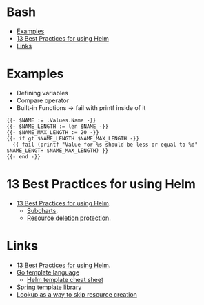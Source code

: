 Bash
===========

<!--ts-->
  * [Examples](#examples)
  * [13 Best Practices for using Helm](#13-best-practices-for-using-helm)
  * [Links](#links)
<!--te-->

Examples
====
* Defining variables
* Compare operator
* Built-in Functions -> fail with printf inside of it
```
{{- $NAME := .Values.Name -}}
{{- $NAME_LENGTH := len $NAME -}}
{{- $NAME_MAX_LENGTH := 20 -}}
{{- if gt $NAME_LENGTH $NAME_MAX_LENGTH -}}
  {{ fail (printf "Value for %s should be less or equal to %d" $NAME_LENGTH $NAME_MAX_LENGTH) }}
{{- end -}}
```

13 Best Practices for using Helm
====
* [13 Best Practices for using Helm](https://codersociety.com/blog/articles/helm-best-practices).
  * [Subcharts](https://codersociety.com/blog/articles/helm-best-practices#2-use-subcharts-to-manage-your-dependencies).
  * [Resource deletion protection](https://codersociety.com/blog/articles/helm-best-practices#9-opt-out-of-resource-deletion-with-resource-policies).

Links
====
* [13 Best Practices for using Helm](https://codersociety.com/blog/articles/helm-best-practices).
* [Go template language](https://pkg.go.dev/text/template)
  * [Helm template cheat sheet](https://lzone.de/cheat-sheet/Helm%20Templates)
* [Spring template library](https://masterminds.github.io/sprig/)
* [Lookup as a way to skip resource creation](https://stackoverflow.com/questions/57909821/how-to-tell-helm-to-not-create-change-resource-if-it-already-exists)

